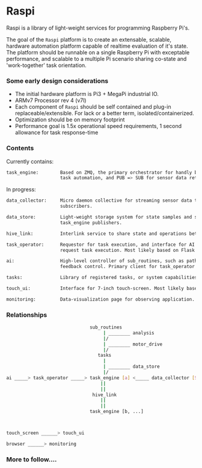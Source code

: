 # Raspi 
Raspi is a library of light-weight services for programming Raspberry Pi's.

The goal of the `Raspi` platform is to create an extensable, scalable, hardware automation platform capable of realtime evaluation of it's state. The platform should be runnable on a single Raspberry Pi with exceptable performance, and scalable to a multiple Pi scenario sharing co-state and 'work-together' task orientation.

### Some early design considerations
* The initial hardware platform is Pi3 + MegaPi industrial IO.
* ARMv7 Processor rev 4 (v7l)
* Each component of `Raspi` should be self contained and plug-in replaceable/extensible. For lack or a better term, isolated/containerized.
* Optimization should be on memory footprint
* Performance goal is 1.5x operational speed requirements, 1 second allowance for task response-time

### Contents
Currently contains:
```bash
task_engine:        Based on ZMQ, the primary orchestrator for handly both REQ => REP for
                    task automation, and PUB => SUB for sensor data retrieval.
```

In progress:
```bash
data_collector:     Micro daemon collective for streaming sensor data to task_engine 
                    subscribers.

data_store:         Light-weight storage system for state samples and subscriber for 
                    task_engine publishers.

hive_link:          Interlink service to share state and operations between task_engines.

task_operator:      Requestor for task execution, and interface for AI or remote-ops to
                    request task execution. Most likely based on Flask.

ai:                 High-level controller of sub_routines, such as pathfinding, and servo 
                    feedback control. Primary client for task_operator.

tasks:              Library of registered tasks, or system capabilities.

touch_ui:           Interface for 7-inch touch-screen. Most likely based on TK.

monitoring:         Data-visualization page for observing application.
```

### Relationships
```bash                              
                               sub_routines 
                                    | ________ analysis
                                    |/   
                                    | ________ motor_drive
                                    |/
                                  tasks
                                    |
                                    | ________ data_store
                                    |/
ai _____> task_operator _____> task_engine [a] <_____ data_collector [Sensors]
                                   ||   
                                   ||
                                hive_link
                                   ||
                                   ||
                               task_engine [b, ...]



touch_screen ______> touch_ui

browser ______> monitoring
```
### More to follow....